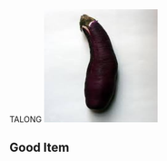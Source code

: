 
<!DOCTYPE html>
<html>

<head>
  
</head>

<body
    <h1>TALONG </h1>
    <img src="Talong.jpeg" width="200" height="200"> 
    <h2> Good Item</h2

   
</body> 

</html>
